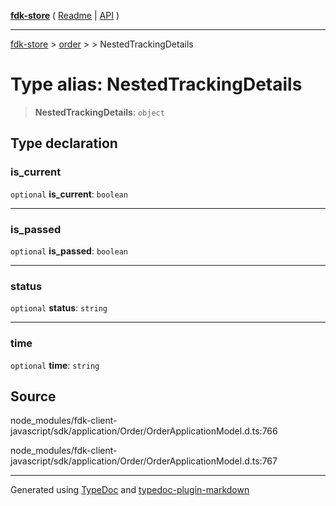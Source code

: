 [**fdk-store**](../../../README.md) ( [Readme](../../../README.md) \| [API](../../../API.md) )

---

[fdk-store](../../../API.md) > [order](../../README.md) > [<internal>](../README.md) > NestedTrackingDetails

# Type alias: NestedTrackingDetails

> **NestedTrackingDetails**: `object`

## Type declaration

### is_current

`optional` **is_current**: `boolean`

---

### is_passed

`optional` **is_passed**: `boolean`

---

### status

`optional` **status**: `string`

---

### time

`optional` **time**: `string`

## Source

node_modules/fdk-client-javascript/sdk/application/Order/OrderApplicationModel.d.ts:766

node_modules/fdk-client-javascript/sdk/application/Order/OrderApplicationModel.d.ts:767

---

Generated using [TypeDoc](https://typedoc.org/) and [typedoc-plugin-markdown](https://www.npmjs.com/package/typedoc-plugin-markdown)
